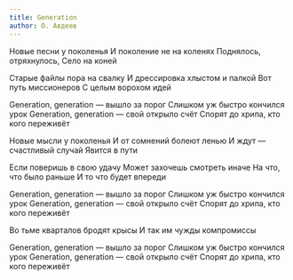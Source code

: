 ```yaml
---
title: Generation
author: О. Авдеев
---
```


Новые песни у поколенья
И поколение не на коленях
Поднялось, отряхнулось,
Село на коней

Старые файлы пора на свалку
И дрессировка хлыстом и палкой
Вот путь миссионеров
С целым ворохом идей

Generation, generation — вышло за порог
Слишком уж быстро кончился урок
Generation, generation — свой открыло счёт
Спорят до хрипа, кто кого переживёт

Новые мысли у поколенья
И от сомнений болеют ленью
И ждут — счастливый случай
Явится в пути

Если поверишь в свою удачу
Может захочешь смотреть иначе
На что, что было раньше
И то что будет впереди

Generation, generation — вышло за порог
Слишком уж быстро кончился урок
Generation, generation — свой открыло счёт
Спорят до хрипа, кто кого переживёт

Во тьме кварталов бродят крысы
И так им чужды компромиссы

Generation, generation — вышло за порог
Слишком уж быстро кончился урок
Generation, generation — свой открыло счёт
Спорят до хрипа, кто кого переживёт
